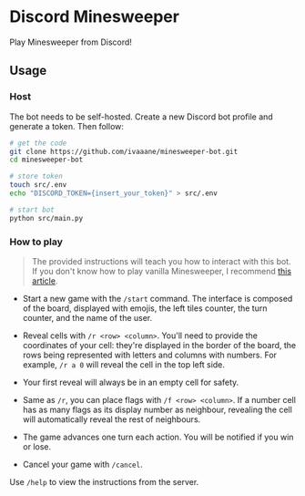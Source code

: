 # Discord Minesweeper

Play Minesweeper from Discord!

## Usage

### Host

The bot needs to be self-hosted. Create a new Discord bot profile and generate a token. Then follow:

```sh
# get the code
git clone https://github.com/ivaaane/minesweeper-bot.git
cd minesweeper-bot

# store token
touch src/.env
echo "DISCORD_TOKEN={insert_your_token}" > src/.env

# start bot
python src/main.py
```

### How to play

> The provided instructions will teach you how to interact with this bot. If you don't know how to play vanilla
Minesweeper, I recommend [this article](https://minesweepergame.com/strategy/how-to-play-minesweeper.php).

* Start a new game with the `/start` command. The interface is composed of the board, displayed with emojis,
the left tiles counter, the turn counter, and the name of the user.

* Reveal cells with `/r <row> <column>`. You'll need to provide the coordinates of your cell: they're
displayed in the border of the board, the rows being represented with letters and columns with numbers.
For example, `/r a 0` will reveal the cell in the top left side.

* Your first reveal will always be in an empty cell for safety.

* Same as `/r`, you can place flags with `/f <row> <column>`. If a number cell has as many flags as its display number as neighbour,
revealing the cell will automatically reveal the rest of neighbours.

* The game advances one turn each action. You will be notified if you win or lose.

* Cancel your game with `/cancel`.

Use `/help` to view the instructions from the server.
